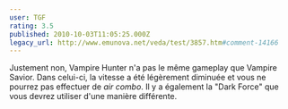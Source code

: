 ```yaml
---
user: TGF
rating: 3.5
published: 2010-10-03T11:05:25.000Z
legacy_url: http://www.emunova.net/veda/test/3857.htm#comment-14166
---
```

Justement non, Vampire Hunter n'a pas le même gameplay que Vampire Savior.
Dans celui-ci, la vitesse a été légèrement diminuée et vous ne pourrez pas effectuer de _air combo_.
Il y a également la "Dark Force" que vous devrez utiliser d'une manière différente.